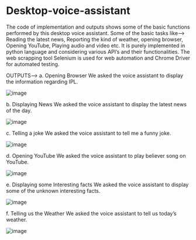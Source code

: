 # Desktop-voice-assistant

The code of implementation and outputs shows some of the basic functions performed by this desktop voice assistant. Some of the basic tasks like-->
Reading the latest news, Reporting the kind of weather, opening browser, Opening YouTube, Playing audio and video etc. 
It is purely implemented in python language and considering various API’s and their functionalities. The web scrapping tool Selenium is used for web automation and Chrome Driver for automated testing.

OUTPUTS-->
a.	Opening Browser
We asked the voice assistant to display the information regarding IPL.

 ![image](https://github.com/simransahay19/Desktop-voice-assistant/assets/97499721/c2455590-1c62-4e9d-932c-04310196d51d)





b.	Displaying News
We asked the voice assistant to display the latest news of the day.

 ![image](https://github.com/simransahay19/Desktop-voice-assistant/assets/97499721/d4bd1697-5d28-4899-ab65-649d8489cb86)






c.	Telling a joke
We asked the voice assistant to tell me a funny joke.

 ![image](https://github.com/simransahay19/Desktop-voice-assistant/assets/97499721/cfd53b61-3274-4a4c-91d2-3480a35756bb)





d.	Opening YouTube
We asked the voice assistant to play believer song on YouTube.

 ![image](https://github.com/simransahay19/Desktop-voice-assistant/assets/97499721/ce117503-f6df-4ceb-a3bb-0aac4479205c)





e.	Displaying some Interesting facts
We asked the voice assistant to display some of the unknown interesting facts.

 ![image](https://github.com/simransahay19/Desktop-voice-assistant/assets/97499721/08fc9018-1782-436d-bfe7-fdd96569fd5e)




f.	Telling us the Weather
We asked the voice assistant to tell us today’s weather.

![image](https://github.com/simransahay19/Desktop-voice-assistant/assets/97499721/aa69da1d-1c64-4917-9d13-20bdaf9f140e)


